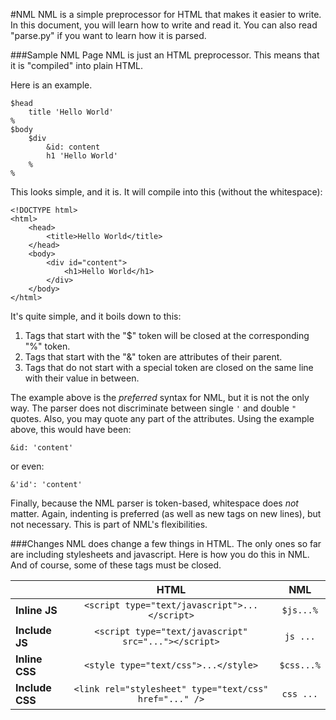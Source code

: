 #NML
NML is a simple preprocessor for HTML that makes it easier to write. In this document, you will learn how to write and read it. You can also read "parse.py" if you want to learn how it is parsed.

###Sample NML Page
NML is just an HTML preprocessor. This means that it is "compiled" into plain HTML.

Here is an example.

```
$head
	title 'Hello World'
%
$body
	$div
		&id: content
		h1 'Hello World'	
	%
%
```

This looks simple, and it is. It will compile into this (without the whitespace):

```
<!DOCTYPE html>
<html>
	<head>
		<title>Hello World</title>
	</head>
	<body>
		<div id="content">
			<h1>Hello World</h1>
		</div>
	</body>
</html>
```

It's quite simple, and it boils down to this:

1. Tags that start with the "$" token will be closed at the corresponding "%" token.
2. Tags that start with the "&" token are attributes of their parent.
3. Tags that do not start with a special token are closed on the same line with their value in between.

The example above is the *preferred* syntax for NML, but it is not the only way. The parser does not discriminate between single `'` and double `"` quotes. Also, you may quote any part of the attributes. Using the example above, this would have been:

```
&id: 'content'
```

or even:

```
&'id': 'content'
```

Finally, because the NML parser is token-based, whitespace does *not* matter. Again, indenting is preferred (as well as new tags on new lines), but not necessary. This is part of NML's flexibilities.

###Changes
NML does change a few things in HTML. The only ones so far are including stylesheets and javascript. Here is how you do this in NML. And of course, some of these tags must be closed.

| | HTML | NML |
| - | :-: | :-:
|**Inline JS**|`<script type="text/javascript">...</script>`|`$js...%`
|**Include JS**|`<script type="text/javascript" src="..."></script>`|`js ...`
|**Inline CSS**|`<style type="text/css">...</style>`|`$css...%`
|**Include CSS**|`<link rel="stylesheet" type="text/css" href="..." />`|`css ...`
